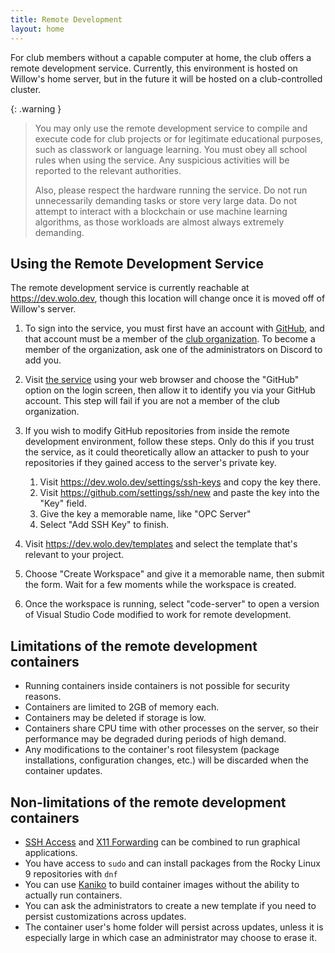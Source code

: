 ```yaml
---
title: Remote Development
layout: home
---
```


For club members without a capable computer at home, the club offers a remote development service. Currently, this environment is hosted on Willow's home server, but in the future it will be hosted on a club-controlled cluster.

{: .warning }
> You may only use the remote development service to compile and execute code for club projects or for legitimate educational purposes, such as classwork or language learning. You must obey all school rules when using the service. Any suspicious activities will be reported to the relevant authorities.
>
> Also, please respect the hardware running the service. Do not run unnecessarily demanding tasks or store very large data. Do not attempt to interact with a blockchain or use machine learning algorithms, as those workloads are almost always extremely demanding.

## Using the Remote Development Service

The remote development service is currently reachable at https://dev.wolo.dev, though this location will change once it is moved off of Willow's server.

1. To sign into the service, you must first have an account with [GitHub](https://github.com), and that account must be a member of the [club organization](https://github.com/oakpr). To become a member of the organization, ask one of the administrators on Discord to add you.

2. Visit [the service](https://dev.wolo.dev) using your web browser and choose the "GitHub" option on the login screen, then allow it to identify you via your GitHub account. This step will fail if you are not a member of the club organization.

3. If you wish to modify GitHub repositories from inside the remote development environment, follow these steps. Only do this if you trust the service, as it could theoretically allow an attacker to push to your repositories if they gained access to the server's private key.
   1. Visit https://dev.wolo.dev/settings/ssh-keys and copy the key there.
   2. Visit https://github.com/settings/ssh/new and paste the key into the "Key" field.
   3. Give the key a memorable name, like "OPC Server"
   4. Select "Add SSH Key" to finish.

4. Visit https://dev.wolo.dev/templates and select the template that's relevant to your project.

5. Choose "Create Workspace" and give it a memorable name, then submit the form. Wait for a few moments while the workspace is created.

6. Once the workspace is running, select "code-server" to open a version of Visual Studio Code modified to work for remote development.

## Limitations of the remote development containers

* Running containers inside containers is not possible for security reasons.
* Containers are limited to 2GB of memory each.
* Containers may be deleted if storage is low.
* Containers share CPU time with other processes on the server, so their performance may be degraded during periods of high demand.
* Any modifications to the container's root filesystem (package installations, configuration changes, etc.) will be discarded when the container updates.

## Non-limitations of the remote development containers

* [SSH Access](https://coder.com/docs/coder/v1.20/workspaces/ssh) and [X11 Forwarding](https://www.tomshardware.com/how-to/forward-x-session-ssh) can be combined to run graphical applications.
* You have access to `sudo` and can install packages from the Rocky Linux 9 repositories with `dnf`
* You can use [Kaniko](https://docs.gitlab.com/ee/ci/docker/using_kaniko.html) to build container images without the ability to actually run containers.
* You can ask the administrators to create a new template if you need to persist customizations across updates.
* The container user's home folder will persist across updates, unless it is especially large in which case an administrator may choose to erase it.